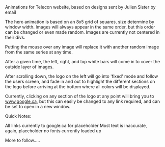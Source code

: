 Animations for Telecon website, based on designs sent by Julien Sister by email

The hero animation is based on an 8x5 grid of squares, size determine by window
width.  Images will always appear in the same order, but this order can be changed
or even made random. Images are currently not centered in their divs.

Putting the mouse over any image will replace it with another random image from the 
same series at any time.

After a given time, the left, right, and top white bars will come in to cover the
outside layer of images.



After scrolling down, the logo on the left will go into 'fixed' mode and follow the
users screen, and fade in and out to highlight the different sections on the logo
before arriving at the bottom where all colors will be displayed.

Currently, clicking on any section of the logo at any point will bring you to
www.google.ca, but this can easily be changed to any link required, and can be
set to open in a new window.



Quick Notes:

All links currently to google.ca for placeholder
Most text is inaccurate, again, placeholder
no fonts currently loaded up


More to follow.....